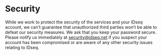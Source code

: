 # Security

While we work to protect the security of the services and your IDseq account, we can’t guarantee that unauthorized third parties won’t be able to defeat our security measures. We ask that you keep your password secure. Please notify us immediately at security@idseq.net if you suspect your account has been compromised or are aware of any other security issues relating to IDseq.
